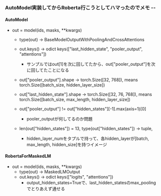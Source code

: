### AutoModel実装してからRoberta行こうとしてハマったのでメモ --

#### AutoModel
* out = model(ids, masks, **kwargs)
    * type(out) -> BaseModelOutputWithPoolingAndCrossAttentions
    * out.keys() -> odict keys(["last_hidden_state", "pooler_output", "attentions"])
        * サンプルではout[1]を次に回してたから、out["pooler_output"]を次に回してたことになる
    * out["pooler_output"].shape -> torch.Size([32, 768]), means torch.Size([batch_size, hidden_layer_size])
    * out["last_hidden_state"].shape -> torch.Size([32, 76, 768]), means torch.Size([batch_size, max_length, hidden_layer_size])

    * out["pooler_output"] != out["hidden_states"][-1].max(axis=1)[0]
        * pooler_outputが何してるのか問題

    * len(out["hidden_states"]) = 13, type(out["hidden_states"]) -> tuple,
        * hidden_layer_numをタプルで持って、各hidden_layerが[batch, max_length, hidden_size]を持つイメージ

#### RobertaForMaskedLM
* out = model(ids, masks, **kwargs)
    * type(out) -> MaskedLMOutput
    * out.keys() -> odict keys(["logits", "attentions"])
        * output_hidden_states=Trueで、last_hidden_statesのmax_poolingでとりあえず通せる